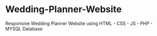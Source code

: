 # Wedding-Planner-Website
Responsive Wedding Planner Website using HTML - CSS - JS - PHP - MYSQL Database
